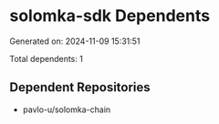 # solomka-sdk Dependents

Generated on: 2024-11-09 15:31:51

Total dependents: 1

## Dependent Repositories

- pavlo-u/solomka-chain

